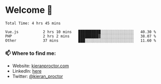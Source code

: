 # Welcome 🦘

<!--START_SECTION:waka-->

```text
Total Time: 4 hrs 45 mins

Vue.js           2 hrs 10 mins   ██████████░░░░░░░░░░░░░░░   40.30 %
PHP              2 hrs 2 mins    █████████▓░░░░░░░░░░░░░░░   38.07 %
Other            37 mins         ███░░░░░░░░░░░░░░░░░░░░░░   11.60 %
```

<!--END_SECTION:waka-->

### 📫 Where to find me:

-   Website: [kieranproctor.com](https://kieranproctor.com/)
-   LinkedIn: [here](https://www.linkedin.com/in/kieran-proctor-086b5a159/)
-   Twitter: [@kieran_proctor](https://twitter.com/kieran_proctor)
